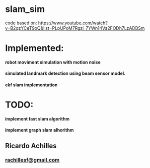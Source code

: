 # slam_sim

code based on: https://www.youtube.com/watch?v=B2qzYCeT9oQ&list=PLpUPoM7Rgzi_7YWn14Va2FODh7LzADBSm

# Implemented:
#### robot moviment simulation with motion noise
#### simulated landmark detection using beam sensor model.
#### ekf slam implementation

# TODO:
#### implement fast slam algorithm
#### implement graph slam alhorithm 



## Ricardo Achilles
### rachillesf@gmail.com
